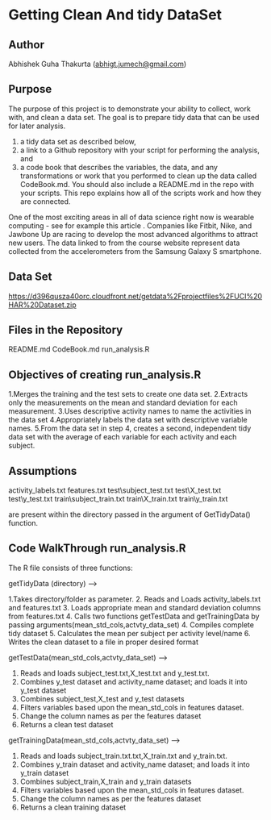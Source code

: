 Getting Clean And tidy DataSet
=====================================

Author
-------------------------------------
Abhishek Guha Thakurta (abhigt.jumech@gmail.com)

Purpose
-------------------------------------
The purpose of this project is to demonstrate your ability to collect, work with, and clean a data set. The goal is to prepare tidy data that can be used for later analysis. 

1) a tidy data set as described below, 
2) a link to a Github repository with your script for performing the analysis, and
3) a code book that describes the variables, the data, and any transformations or work that you performed to clean up the data called CodeBook.md. You should also include a README.md in the repo with your scripts. This repo explains how all of the scripts work and how they are connected.  

One of the most exciting areas in all of data science right now is wearable computing - see for example this article . Companies like Fitbit, Nike, and Jawbone Up are racing to develop the most advanced algorithms to attract new users. The data linked to from the course website represent data 
collected from the accelerometers from the Samsung Galaxy S smartphone.


Data Set
-------------------------------------
https://d396qusza40orc.cloudfront.net/getdata%2Fprojectfiles%2FUCI%20HAR%20Dataset.zip


Files in the Repository
-------------------------------------
README.md
CodeBook.md
run_analysis.R

Objectives of creating run_analysis.R
-------------------------------------

1.Merges the training and the test sets to create one data set.
2.Extracts only the measurements on the mean and standard deviation for each measurement. 
3.Uses descriptive activity names to name the activities in the data set
4.Appropriately labels the data set with descriptive variable names. 
5.From the data set in step 4, creates a second, independent tidy data set with the average of each variable for each activity and each subject.

Assumptions
-------------------------------------
activity_labels.txt
features.txt
test\subject_test.txt
test\X_test.txt
test\y_test.txt
train\subject_train.txt
train\X_train.txt
train\y_train.txt

are present within the directory passed in the argument of GetTidyData(<directory>) function.

Code WalkThrough run_analysis.R
-------------------------------------

The R file consists of three functions:

getTidyData (directory) --> 

1.Takes directory/folder as parameter.
2. Reads and Loads activity_labels.txt and features.txt
3. Loads appropriate mean and standard deviation columns from features.txt
4. Calls two functions getTestData and getTrainingData by passing arguments(mean_std_cols,actvty_data_set)
4. Compiles complete tidy dataset
5. Calculates the mean per subject per activity level/name
6. Writes the clean dataset to a file in proper desired format

getTestData(mean_std_cols,actvty_data_set) -->

1. Reads and loads subject_test.txt,X_test.txt and y_test.txt.
2. Combines y_test dataset and activity_name dataset; and loads it into y_test dataset
3. Combines subject_test,X_test and y_test datasets
4. Filters variables based upon the mean_std_cols in features dataset.
5. Change the column names as per the features dataset
6. Returns a clean test dataset

getTrainingData(mean_std_cols,actvty_data_set) -->

1. Reads and loads subject_train.txt.txt,X_train.txt and y_train.txt.
2. Combines y_train dataset and activity_name dataset; and loads it into y_train dataset
3. Combines subject_train,X_train and y_train datasets
4. Filters variables based upon the mean_std_cols in features dataset.
5. Change the column names as per the features dataset
6. Returns a clean training dataset


